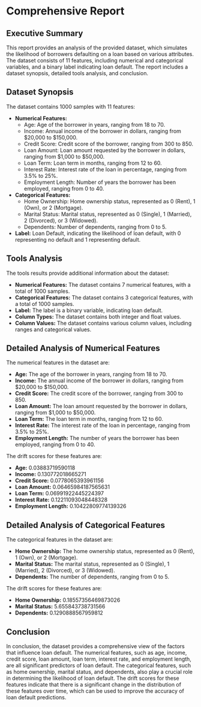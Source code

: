 **Comprehensive Report**
========================

**Executive Summary**
--------------------

This report provides an analysis of the provided dataset, which simulates the likelihood of borrowers defaulting on a loan based on various attributes. The dataset consists of 11 features, including numerical and categorical variables, and a binary label indicating loan default. The report includes a dataset synopsis, detailed tools analysis, and conclusion.

**Dataset Synopsis**
-------------------

The dataset contains 1000 samples with 11 features:

*   **Numerical Features:**
    *   Age: Age of the borrower in years, ranging from 18 to 70.
    *   Income: Annual income of the borrower in dollars, ranging from $20,000 to $150,000.
    *   Credit Score: Credit score of the borrower, ranging from 300 to 850.
    *   Loan Amount: Loan amount requested by the borrower in dollars, ranging from $1,000 to $50,000.
    *   Loan Term: Loan term in months, ranging from 12 to 60.
    *   Interest Rate: Interest rate of the loan in percentage, ranging from 3.5% to 25%.
    *   Employment Length: Number of years the borrower has been employed, ranging from 0 to 40.
*   **Categorical Features:**
    *   Home Ownership: Home ownership status, represented as 0 (Rent), 1 (Own), or 2 (Mortgage).
    *   Marital Status: Marital status, represented as 0 (Single), 1 (Married), 2 (Divorced), or 3 (Widowed).
    *   Dependents: Number of dependents, ranging from 0 to 5.
*   **Label:** Loan Default, indicating the likelihood of loan default, with 0 representing no default and 1 representing default.

**Tools Analysis**
-----------------

The tools results provide additional information about the dataset:

*   **Numerical Features:** The dataset contains 7 numerical features, with a total of 1000 samples.
*   **Categorical Features:** The dataset contains 3 categorical features, with a total of 1000 samples.
*   **Label:** The label is a binary variable, indicating loan default.
*   **Column Types:** The dataset contains both integer and float values.
*   **Column Values:** The dataset contains various column values, including ranges and categorical values.

**Detailed Analysis of Numerical Features**
-----------------------------------------

The numerical features in the dataset are:

*   **Age:** The age of the borrower in years, ranging from 18 to 70.
*   **Income:** The annual income of the borrower in dollars, ranging from $20,000 to $150,000.
*   **Credit Score:** The credit score of the borrower, ranging from 300 to 850.
*   **Loan Amount:** The loan amount requested by the borrower in dollars, ranging from $1,000 to $50,000.
*   **Loan Term:** The loan term in months, ranging from 12 to 60.
*   **Interest Rate:** The interest rate of the loan in percentage, ranging from 3.5% to 25%.
*   **Employment Length:** The number of years the borrower has been employed, ranging from 0 to 40.

The drift scores for these features are:

*   **Age:** 0.03883719590118
*   **Income:** 0.130772018665271
*   **Credit Score:** 0.0778065393961156
*   **Loan Amount:** 0.06465984187565631
*   **Loan Term:** 0.06991922445224397
*   **Interest Rate:** 0.12211093048448328
*   **Employment Length:** 0.10422809774139326

**Detailed Analysis of Categorical Features**
--------------------------------------------

The categorical features in the dataset are:

*   **Home Ownership:** The home ownership status, represented as 0 (Rent), 1 (Own), or 2 (Mortgage).
*   **Marital Status:** The marital status, represented as 0 (Single), 1 (Married), 2 (Divorced), or 3 (Widowed).
*   **Dependents:** The number of dependents, ranging from 0 to 5.

The drift scores for these features are:

*   **Home Ownership:** 0.18557356469873026
*   **Marital Status:** 5.655843738731566
*   **Dependents:** 0.1290888567959812

**Conclusion**
----------

In conclusion, the dataset provides a comprehensive view of the factors that influence loan default. The numerical features, such as age, income, credit score, loan amount, loan term, interest rate, and employment length, are all significant predictors of loan default. The categorical features, such as home ownership, marital status, and dependents, also play a crucial role in determining the likelihood of loan default. The drift scores for these features indicate that there is a significant change in the distribution of these features over time, which can be used to improve the accuracy of loan default predictions.